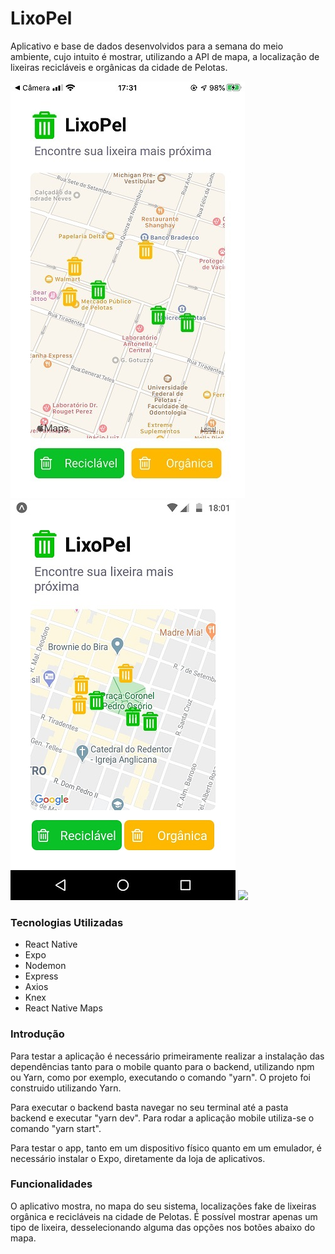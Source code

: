 # LixoPel

Aplicativo e base de dados desenvolvidos para a semana do meio ambiente, cujo intuito é mostrar, utilizando a API de mapa, a localização de lixeiras recicláveis e orgânicas da cidade de Pelotas.

![](iphone.jpg)
![](android.jpg)
![](example.gif)

### Tecnologias Utilizadas
* React Native
* Expo
* Nodemon
* Express
* Axios
* Knex
* React Native Maps

### Introdução

Para testar a aplicação é necessário primeiramente realizar a instalação das dependências tanto para o mobile quanto para o backend, utilizando npm ou Yarn, como por exemplo, executando o comando "yarn". O projeto foi construido utilizando Yarn.

Para executar o backend basta navegar no seu terminal até a pasta backend e executar "yarn dev". Para rodar a aplicação mobile utiliza-se o comando "yarn start".

Para testar o app, tanto em um dispositivo físico quanto em um emulador, é necessário instalar o Expo, diretamente da loja de aplicativos.

### Funcionalidades

O aplicativo mostra, no mapa do seu sistema, localizações fake de lixeiras orgânica e recicláveis na cidade de Pelotas. É possível mostrar apenas um tipo de lixeira, desselecionando alguma das opções nos botões abaixo do mapa.
